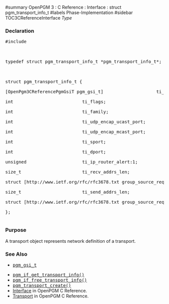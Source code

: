 ﻿#summary OpenPGM 3 : C Reference : Interface : struct pgm\_transport\_info\_t
#labels Phase-Implementation
#sidebar TOC3CReferenceInterface
_Type_
### Declaration ###
<pre>
#include <pgm/pgm.h><br>
<br>
typedef struct pgm_transport_info_t *pgm_transport_info_t*;<br>
<br>
struct pgm_transport_info_t {<br>
[OpenPgm3CReferencePgmGsiT pgm_gsi_t]                    ti_gsi;<br>
int                          ti_flags;<br>
int                          ti_family;<br>
int                          ti_udp_encap_ucast_port;<br>
int                          ti_udp_encap_mcast_port;<br>
int                          ti_sport;<br>
int                          ti_dport;<br>
unsigned                     ti_ip_router_alert:1;<br>
size_t                       ti_recv_addrs_len;<br>
struct [http://www.ietf.org/rfc/rfc3678.txt group_source_req]*     ti_recv_addrs;<br>
size_t                       ti_send_addrs_len;<br>
struct [http://www.ietf.org/rfc/rfc3678.txt group_source_req]*     ti_send_addrs;<br>
};<br>
</pre>

### Purpose ###
A transport object represents network definition of a transport.

### See Also ###
  * <tt><a href='OpenPgm3CReferencePgmGsiT.md'>pgm_gsi_t</a></tt><br>
<ul><li><tt><a href='OpenPgm3CReferencePgmIfGetTransportInfo.md'>pgm_if_get_transport_info()</a></tt><br>
</li><li><tt><a href='OpenPgm3CReferencePgmIfGetTransportInfo.md'>pgm_if_free_transport_info()</a></tt><br>
</li><li><tt><a href='OpenPgm3CReferencePgmTransportCreate.md'>pgm_transport_create()</a></tt><br>
</li><li><a href='OpenPgm3CReferenceInterface.md'>Interface</a> in OpenPGM C Reference.<br>
</li><li><a href='OpenPgm3CReferenceTransport.md'>Transport</a> in OpenPGM C Reference.